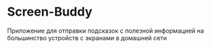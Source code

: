 # Screen-Buddy
Приложение для отправки подсказок с полезной информацией на большинство устройств с экранами в домашней сети
